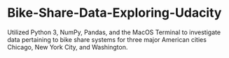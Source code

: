 # Bike-Share-Data-Exploring-Udacity
Utilized Python 3, NumPy, Pandas, and the MacOS Terminal to investigate data pertaining to bike share systems for three major American cities Chicago, New York City, and Washington.
